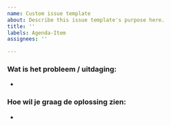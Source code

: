 ```yaml
---
name: Custom issue template
about: Describe this issue template's purpose here.
title: ''
labels: Agenda-Item
assignees: ''

---
```


### **Wat is het probleem / uitdaging:** 
- 



### **Hoe wil je graag de oplossing zien:**
-
